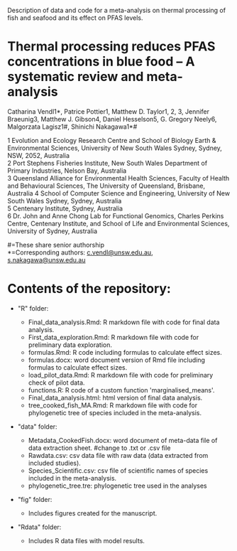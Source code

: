 Description of data and code for a meta-analysis on thermal processing of fish and seafood and its effect on PFAS levels.  

# Thermal processing reduces PFAS concentrations in blue food – A systematic review and meta-analysis  
Catharina Vendl1*, Patrice Pottier1, Matthew D. Taylor1, 2, 3, Jennifer Braeunig3, Matthew J. Gibson4, Daniel Hesselson5, G. Gregory Neely6, Malgorzata Lagisz1#, Shinichi Nakagawa1*#    

1 Evolution and Ecology Research Centre and School of Biology Earth & Environmental Sciences, University of New South Wales Sydney, Sydney, NSW, 2052, Australia  
2 Port Stephens Fisheries Institute, New South Wales Department of Primary Industries, Nelson Bay, Australia   
3 Queensland Alliance for Environmental Health Sciences, Faculty of Health and Behavioural Sciences, The University of Queensland, Brisbane, Australia
4 School of Computer Science and Engineering, University of New South Wales Sydney, Sydney, Australia  
5 Centenary Institute, Sydney, Australia  
6 Dr. John and Anne Chong Lab for Functional Genomics, Charles Perkins Centre, Centenary Institute, and School of Life and Environmental Sciences, University of Sydney, Australia    

#=These share senior authorship   
*=Corresponding authors: c.vendl@unsw.edu.au, s.nakagawa@unsw.edu.au   

# Contents of the repository:   
- "R" folder:    
  - Final_data_analysis.Rmd: R markdown file with code for final data analysis.  
  - First_data_exploration.Rmd: R markdown file with code for preliminary data exploration.  
  - formulas.Rmd: R code including formulas to calculate effect sizes.  
  - formulas.docx: word document version of Rmd file including formulas to calculate effect sizes.  
  - load_pilot_data.Rmd: R markdown file with code for preliminary check of pilot data.  
  - functions.R: R code of a custom function 'marginalised_means'.  
  - Final_data_analysis.html: html version of final data analysis.      
  - tree_cooked_fish_MA.Rmd: R markdown file with code for phylogenetic tree of species included in the meta-analysis.  

- "data" folder:   
  - Metadata_CookedFish.docx: word document of meta-data file of data extraction sheet.  #change to .txt or .csv file
  - Rawdata.csv: csv data file with raw data (data extracted from included studies).  
  - Species_Scientific.csv: csv file of scientific names of species included in the meta-analysis.  
  - phylogenetic_tree.tre: phylogenetic tree used in the analyses
  
- "fig" folder:   
  - Includes figures created for the manuscript.  

- "Rdata" folder:   
  - Includes R data files with model results.   

